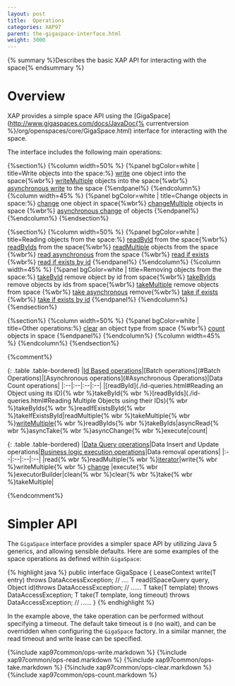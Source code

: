 ```yaml
---
layout: post
title:  Operations
categories: XAP97
parent: the-gigaspace-interface.html
weight: 3000
---
```



{% summary %}Describes the basic XAP API for interacting with the space{% endsummary %}

# Overview

XAP provides a simple space API using the [GigaSpace](http://www.gigaspaces.com/docs/JavaDoc{% currentversion %}/org/openspaces/core/GigaSpace.html) interface for interacting with the space.


The interface includes the following main operations:

{%section%}
{%column width=50% %}
{%panel bgColor=white | title=Write objects into the space:%}
[write](#write) one object into the space{%wbr%}
[writeMultiple](#writeMultiple) objects into the space{%wbr%}
[asynchronous write](#asynchronousWrite) to the space
{%endpanel%}
{%endcolumn%}
{%column width=45% %}
{%panel bgColor=white | title=Change objects in space:%}
[change](./change-api.html) one object in space{%wbr%}
[changeMultiple](./change-api.html) objects in space {%wbr%}
[asynchronous change](./change-api.html) of objects
{%endpanel%}
{%endcolumn%}
{%endsection%}


{%section%}
{%column width=50% %}
{%panel bgColor=white |  title=Reading objects from the space:%}
[readById](id-queries.html) from the space{%wbr%}
[readByIds](id-queries.html) from the space{%wbr%}
[readMultiple](#readMultiple) objects from the space {%wbr%}
[read asynchronous](#asynchronousRead) from the space {%wbr%}
[read if exists](#readIfExists) {%wbr%}
[read if exists by id](#readIfExists)
{%endpanel%}
{%endcolumn%}
{%column width=45% %}
{%panel bgColor=white |  title=Removing objects from the space:%}
[takeById](#takeBuId) remove object by id from space{%wbr%}
[takeByIds](#takeBuIds) remove objects by ids from space{%wbr%}
[takeMultiple](#takeMultiple) remove objects from space {%wbr%}
[take asynchronous](#asynchronousTake) remove{%wbr%}
[take if exists](#takeIfExists) {%wbr%}
[take if exists by id](#takeIfExists)
{%endpanel%}
{%endcolumn%}
{%endsection%}

{%section%}
{%column width=50% %}
{%panel bgColor=white |  title=Other operations:%}
[clear](#clear) an object type from space {%wbr%}
[count](#count) objects in space
{%endpanel%}
{%endcolumn%}
{%column width=45% %}
{%endcolumn%}
{%endsection%}

{%comment%}

{: .table .table-bordered}
|[Id Based operations](./id-queries.html)|[Batch operations](#Batch Operations)|[Asynchronous operations](#Asynchronous Operations)|Data Count operations|
|:--|:--|:--|:--|
|[readById](./id-queries.html#Reading an Object using its ID){% wbr %}takeById{% wbr %}[readByIds](./id-queries.html#Reading Multiple Objects using their IDs){% wbr %}takeByIds{% wbr %}readIfExistsById{% wbr %}takeIfExistsById|readMultiple{% wbr %}takeMultiple{% wbr %}[writeMultiple](#writeMultiple){% wbr %}readByIds{% wbr %}takeByIds|asyncRead{% wbr %}asyncTake{% wbr %}asyncChange{% wbr %}execute|count|

{: .table .table-bordered}
|[Data Query operations](./sqlquery.html)|Data Insert and Update operations|[Business logic execution operations](./task-execution-over-the-space.html)|Data removal operations|
|:--|:--|:--|:--|
|read{% wbr %}readMultiple{% wbr %}[iterator](./paging-support-with-space-iterator.html)|write{% wbr %}writeMultiple{% wbr %}   [change](./change-api.html) |execute{% wbr %}executorBuilder|clean{% wbr %}clear{% wbr %}take{% wbr %}takeMultiple|

{%endcomment%}

# Simpler API

The `GigaSpace` interface provides a simpler space API by utilizing Java 5 generics, and allowing sensible defaults. Here are some examples of the space operations as defined within `GigaSpace`:

{% highlight java %}
public interface GigaSpace {
    <T> LeaseContext<T> write(T entry) throws DataAccessException;
    // ....
    <T> T read(ISpaceQuery<T> query, Object id)throws DataAccessException;
    // ......
    <T> T take(T template) throws DataAccessException;
    <T> T take(T template, long timeout) throws DataAccessException;
    // ......
}
{% endhighlight %}

In the example above, the take operation can be performed without specifying a timeout. The default take timeout is `0` (no wait), and can be overridden when configuring the `GigaSpace` factory. In a similar manner, the read timeout and write lease can be specified.




{%include xap97common/ops-write.markdown %}
{%include xap97common/ops-read.markdown %}
{%include xap97common/ops-take.markdown %}
{%include xap97common/ops-clear.markdown %}
{%include xap97common/ops-count.markdown %}





